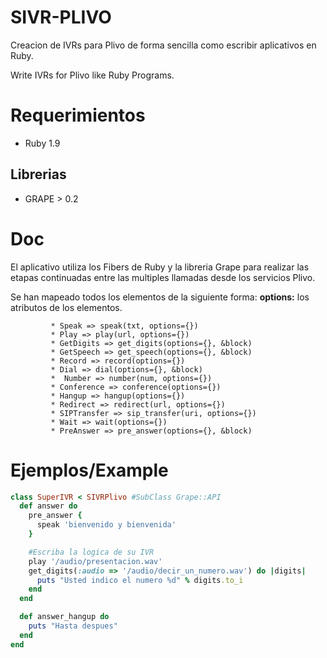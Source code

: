 SIVR-PLIVO
====

Creacion de IVRs para Plivo de forma sencilla como escribir aplicativos en Ruby.

Write IVRs for Plivo like Ruby Programs.


Requerimientos
====
* Ruby 1.9

Librerias
----
* GRAPE > 0.2

Doc
====
El aplicativo utiliza los Fibers de Ruby y la libreria Grape para realizar las etapas continuadas entre las multiples llamadas desde los servicios Plivo.

Se han mapeado todos los elementos de la siguiente forma:
**options:** los atributos de los elementos.


             * Speak => speak(txt, options={})
             * Play => play(url, options={})
             * GetDigits => get_digits(options={}, &block)
             * GetSpeech => get_speech(options={}, &block)
             * Record => record(options={})
             * Dial => dial(options={}, &block)
             *  Number => number(num, options={})
             * Conference => conference(options={})
             * Hangup => hangup(options={})
             * Redirect => redirect(url, options={})
             * SIPTransfer => sip_transfer(uri, options={})
             * Wait => wait(options={})
             * PreAnswer => pre_answer(options={}, &block)
             

Ejemplos/Example
====
```ruby
class SuperIVR < SIVRPlivo #SubClass Grape::API
  def answer do
    pre_answer {
      speak 'bienvenido y bienvenida'
    }

    #Escriba la logica de su IVR
    play '/audio/presentacion.wav'
    get_digits(:audio => '/audio/decir_un_numero.wav') do |digits|
      puts "Usted indico el numero %d" % digits.to_i
    end
  end

  def answer_hangup do
    puts "Hasta despues"
  end
end
```
